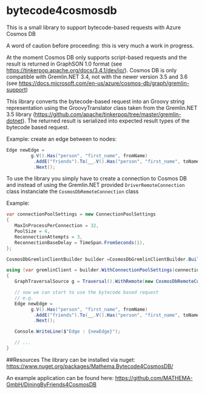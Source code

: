 ﻿# bytecode4cosmosdb

This is a small library to support bytecode-based requests with Azure Cosmos DB

A word of caution before proceeding: this is very much a work in progress.


At the moment Cosmos DB only supports script-based requests and the result is returned in GraphSON 1.0 format (see https://tinkerpop.apache.org/docs/3.4.1/dev/io/). 
Cosmos DB is only compatible with Gremlin.NET 3.4, not with the newer version 3.5 and 3.6 (see https://docs.microsoft.com/en-us/azure/cosmos-db/graph/gremlin-support)

This library converts the bytecode-based request into an Groovy string representation using the GroovyTranslator class taken from the Gremlin.NET 3.5 library (https://github.com/apache/tinkerpop/tree/master/gremlin-dotnet).
The returned result is serialized into expected result types of the bytecode based request.

Example: create an edge between to nodes:

```C#
Edge newEdge = 
         g.V().Has("person", "first_name", fromName)
          .AddE("friends").To(__.V().Has("person", "first_name", toName))
          .Next();
```


To use the library you simply have to create a connection to Cosmos DB and instead of using the Gremlin.NET provided ```DriverRemoteConnection``` class instanciate the ```CosmosDbRemoteConnection``` class

Example:

```C#
var connectionPoolSettings = new ConnectionPoolSettings
{
   MaxInProcessPerConnection = 32,
   PoolSize = 4,
   ReconnectionAttempts = 3,
   ReconnectionBaseDelay = TimeSpan.FromSeconds(1),
};

CosmosDbGremlinClientBuilder builder =CosmosDbGremlinClientBuilder.BuildClientForServer(cosmosHostname, cosmosPort, cosmosDatabase, cosmosAuthKey, cosmosCollection);

using (var gremlinClient = builder.WithConnectionPoolSettings(connectionPoolSettings).Create())
{
   GraphTraversalSource g = Traversal().WithRemote(new CosmosDbRemoteConnection(gremlinClient));

   // now we can start to use the bytecode based request
   // e.g.
   Edge newEdge = 
         g.V().Has("person", "first_name", fromName)
          .AddE("friends").To(__.V().Has("person", "first_name", toName))
          .Next();

   Console.WriteLine($"Edge : {newEdge}");

   // ... 
}
```



##Resources
The library can be installed via nuget: https://www.nuget.org/packages/Mathema.Bytecode4CosmosDB/

An example application can be found here: https://github.com/MATHEMA-GmbH/DiningByFriends4CosmosDB


